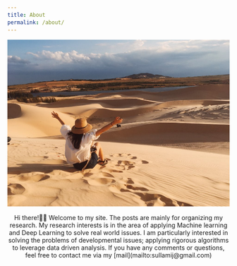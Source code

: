 ```yaml
---
title: About
permalink: /about/
---
```



![profile](./assets/img/profile.jpg)


<center> Hi there!🙋‍♀️ Welcome to my site. The posts are mainly for organizing my research. My research interests is in the area of applying Machine learning and Deep Learning to solve real world issues. I am particularly interested in solving the problems of developmental issues; applying rigorous algorithms to leverage data driven analysis. If you have any comments or questions, feel free to contact me via my [mail](mailto:sullamij@gmail.com) </center>
